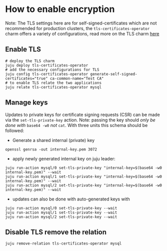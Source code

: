 # How to enable encryption

Note: The TLS settings here are for self-signed-certificates which are not recommended for production clusters, the `tls-certificates-operator` charm offers a variety of configurations, read more on the TLS charm [here](https://charmhub.io/tls-certificates-operator)

## Enable TLS

```shell
# deploy the TLS charm
juju deploy tls-certificates-operator
# add the necessary configurations for TLS
juju config tls-certificates-operator generate-self-signed-certificates="true" ca-common-name="Test CA"
# to enable TLS relate the two applications
juju relate tls-certificates-operator mysql
```

## Manage keys

Updates to private keys for certificate signing requests (CSR) can be made via the `set-tls-private-key` action. Note: passing the key should *only be done with* `base64 -w0` *not* `cat`. With three units this schema should be followed:

* Generate a shared internal (private) key

```shell
openssl genrsa -out internal-key.pem 3072
```

* apply newly generated internal key on juju leader:

```
juju run-action mysql/0 set-tls-private-key "internal-key=$(base64 -w0 internal-key.pem)" --wait
juju run-action mysql/1 set-tls-private-key "internal-key=$(base64 -w0 internal-key.pem)" --wait
juju run-action mysql/2 set-tls-private-key "internal-key=$(base64 -w0 internal-key.pem)" --wait
```

* updates can also be done with auto-generated keys with

```
juju run-action mysql/0 set-tls-private-key --wait
juju run-action mysql/1 set-tls-private-key --wait
juju run-action mysql/2 set-tls-private-key --wait
```

## Disable TLS remove the relation
```shell
juju remove-relation tls-certificates-operator mysql
```
